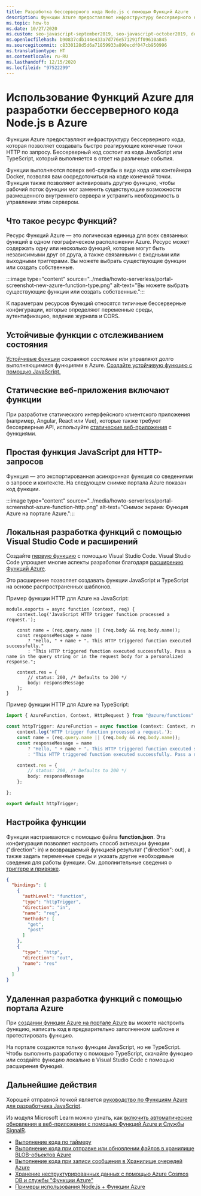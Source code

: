 ```yaml
---
title: Разработка бессерверного кода Node.js с помощью Функций Azure
description: Функции Azure предоставляют инфраструктуру бессерверного кода, которая позволяет создавать быстро реагирующие конечные точки HTTP по запросу.
ms.topic: how-to
ms.date: 10/27/2020
ms.custom: seo-javascript-september2019, seo-javascript-october2019, devx-track-js, contperf-fy21q2
ms.openlocfilehash: b90837cdb144e433a7d776e571291ff09610a845
ms.sourcegitcommit: c8330128d5d6a71859933a890ecdf047cb950996
ms.translationtype: HT
ms.contentlocale: ru-RU
ms.lasthandoff: 12/15/2020
ms.locfileid: "97522299"
---
```

# <a name="use-azure-functions-to-develop-nodejs-serverless-code"></a>Использование Функций Azure для разработки бессерверного кода Node.js в Azure

Функции Azure предоставляют инфраструктуру бессерверного кода, которая позволяет создавать быстро реагирующие конечные точки HTTP по запросу. Бессерверный код состоит из кода JavaScript или TypeScript, который выполняется в ответ на различные события. 

Функции выполняются поверх веб-службы в виде кода или контейнера Docker, позволяя вам сосредоточиться на коде конечной точки. Функции также позволяют активировать другую функцию, чтобы рабочий поток функции мог заменить существующие возможности размещенного внутреннего сервера и устранить необходимость в управлении этим сервером. 

## <a name="what-is-a-function-resource"></a>Что такое ресурс Функций?

Ресурс Функций Azure — это логическая единица для всех связанных функций в одном географическом расположении Azure. Ресурс может содержать одну или несколько функций, которые могут быть независимыми друг от друга, а также связанными с входными или выходными триггерами. Вы можете выбрать существующие функции или создать собственные.

:::image type="content" source="../media/howto-serverless/portal-screenshot-new-azure-function-type.png" alt-text="Вы можете выбрать существующие функции или создать собственные.":::

К параметрам ресурсов Функций относятся типичные бессерверные конфигурации, которые определяют переменные среды, аутентификацию, ведение журнала и CORS.  

## <a name="durable-stateful-functions"></a>Устойчивые функции с отслеживанием состояния 

[Устойчивые функции](/azure/azure-functions/durable/durable-functions-overview) сохраняют *состояние* или управляют долго выполняющимися функциями в Azure. [Создайте устойчивую функцию с помощью JavaScript.](/azure/azure-functions/durable/quickstart-js-vscode)

## <a name="static-web-apps-include-functions"></a>Статические веб-приложения включают функции 

При разработке статического интерфейсного клиентского приложения (например, Angular, React или Vue), которые также требуют бессерверные API, используйте [статические веб-приложения](/azure/static-web-apps/getting-started?tabs=react) с функциями. 

## <a name="a-simple-javascript-function-for-http-requests"></a>Простая функция JavaScript для HTTP-запросов

Функция — это экспортированная асинхронная функция со сведениями о запросе и контексте. На следующем снимке портала Azure показан код функции. 

:::image type="content" source="../media/howto-serverless/portal-screenshot-azure-function-http.png" alt-text="Снимок экрана: Функция Azure на портале Azure.":::

## <a name="develop-functions-locally-with-visual-studio-code-and-extensions"></a>Локальная разработка функций с помощью Visual Studio Code и расширений

Создайте [первую функцию](/azure/azure-functions/functions-create-first-function-vs-code) с помощью Visual Studio Code. Visual Studio Code упрощает многие аспекты разработки благодаря [расширению Функций Azure](https://marketplace.visualstudio.com/items?itemName=ms-azuretools.vscode-azurefunctions).

Это расширение позволяет создавать функции JavaScript и TypeScript на основе распространенных шаблонов. 

Пример функции HTTP для Azure на JavaScript: 

```nodejs
module.exports = async function (context, req) {
    context.log('JavaScript HTTP trigger function processed a request.');

    const name = (req.query.name || (req.body && req.body.name));
    const responseMessage = name
        ? "Hello, " + name + ". This HTTP triggered function executed successfully."
        : "This HTTP triggered function executed successfully. Pass a name in the query string or in the request body for a personalized response.";

    context.res = {
        // status: 200, /* Defaults to 200 */
        body: responseMessage
    };
}
```

Пример функции HTTP для Azure на TypeScript: 

```typescript
import { AzureFunction, Context, HttpRequest } from "@azure/functions"

const httpTrigger: AzureFunction = async function (context: Context, req: HttpRequest): Promise<void> {
    context.log('HTTP trigger function processed a request.');
    const name = (req.query.name || (req.body && req.body.name));
    const responseMessage = name
        ? "Hello, " + name + ". This HTTP triggered function executed successfully."
        : "This HTTP triggered function executed successfully. Pass a name in the query string or in the request body for a personalized response.";

    context.res = {
        // status: 200, /* Defaults to 200 */
        body: responseMessage
    };

};

export default httpTrigger;
```

## <a name="configuring-the-function"></a>Настройка функции

Функции настраиваются с помощью файла **function.json**. Эта конфигурация позволяет настроить способ активации функции ("direction": in) и возвращаемый функцией результат ("direction": out), а также задать переменные среды и указать другие необходимые сведения для работы функции. См. дополнительные сведения о [триггере и привязке](/azure/azure-functions/functions-triggers-bindings?tabs=javascript.md). 

```json
{
  "bindings": [
    {
      "authLevel": "function",
      "type": "httpTrigger",
      "direction": "in",
      "name": "req",
      "methods": [
        "get",
        "post"
      ]
    },
    {
      "type": "http",
      "direction": "out",
      "name": "res"
    }
  ]
}
```

## <a name="develop-functions-remotely-using-the-azure-portal"></a>Удаленная разработка функций с помощью портала Azure

При [создании функции Azure на портале Azure](https://ms.portal.azure.com/#create/Microsoft.FunctionApp) вы можете настроить функцию, написать код в предварительно заполненном шаблоне и протестировать функцию. 

На портале создаются только функции JavaScript, но не TypeScript. Чтобы выполнить разработку с помощью TypeScript, скачайте функцию или создайте функцию локально в Visual Studio Code с помощью расширения Функций. 

## <a name="next-steps"></a>Дальнейшие действия

Хорошей отправной точкой является [руководство по Функциям Azure для разработчика JavaScript](/azure/azure-functions/functions-reference-node). 

Из модуля Microsoft Learn можно узнать, как [включить автоматические обновления в веб-приложении с помощью Функций Azure и Службы SignalR](/learn/modules/automatic-update-of-a-webapp-using-azure-functions-and-signalr/).

* [Выполнение кода по таймеру](/azure/azure-functions/functions-create-scheduled-function)
* [Выполнение кода при отправке или обновлении файлов в хранилище BLOB-объектов Azure](/azure/storage/blobs/storage-upload-process-images?tabs=nodejsv10)
* [Выполнение кода при записи сообщения в Хранилище очередей Azure](/azure/azure-functions/functions-create-storage-queue-triggered-function)
* [Хранение неструктурированных данных с помощью Azure Cosmos DB и службы "Функции Azure"](/azure/azure-functions/functions-integrate-store-unstructured-data-cosmosdb?tabs=javascript)
* [Примеры использования Node.js + Функции Azure](/samples/browse/?languages=javascript%2Cnodejs&products=azure-functions)
